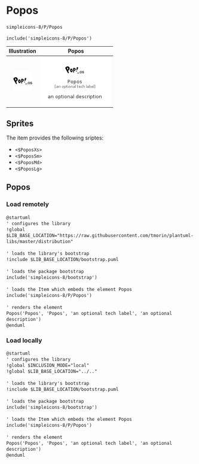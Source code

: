 # Popos


```text
simpleicons-8/P/Popos
```

```text
include('simpleicons-8/P/Popos')
```



| Illustration | Popos |
| :---: | :---: |
| ![illustration for Illustration](../../simpleicons-8/P/Popos.png) | ![illustration for Popos](../../simpleicons-8/P/Popos.Local.png) |



## Sprites
The item provides the following sriptes:

- `<$PoposXs>`
- `<$PoposSm>`
- `<$PoposMd>`
- `<$PoposLg>`





## Popos

### Load remotely
```plantuml
@startuml
' configures the library
!global $LIB_BASE_LOCATION="https://raw.githubusercontent.com/tmorin/plantuml-libs/master/distribution"

' loads the library's bootstrap
!include $LIB_BASE_LOCATION/bootstrap.puml

' loads the package bootstrap
include('simpleicons-8/bootstrap')

' loads the Item which embeds the element Popos
include('simpleicons-8/P/Popos')

' renders the element
Popos('Popos', 'Popos', 'an optional tech label', 'an optional description')
@enduml
```

### Load locally
```plantuml
@startuml
' configures the library
!global $INCLUSION_MODE="local"
!global $LIB_BASE_LOCATION="../.."

' loads the library's bootstrap
!include $LIB_BASE_LOCATION/bootstrap.puml

' loads the package bootstrap
include('simpleicons-8/bootstrap')

' loads the Item which embeds the element Popos
include('simpleicons-8/P/Popos')

' renders the element
Popos('Popos', 'Popos', 'an optional tech label', 'an optional description')
@enduml
```

